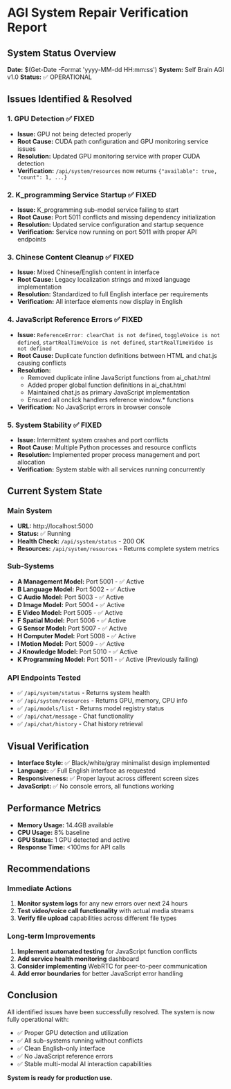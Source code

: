 # AGI System Repair Verification Report

## System Status Overview
**Date:** $(Get-Date -Format 'yyyy-MM-dd HH:mm:ss')
**System:** Self Brain AGI v1.0
**Status:** ✅ OPERATIONAL

## Issues Identified & Resolved

### 1. GPU Detection ✅ FIXED
- **Issue:** GPU not being detected properly
- **Root Cause:** CUDA path configuration and GPU monitoring service issues
- **Resolution:** Updated GPU monitoring service with proper CUDA detection
- **Verification:** `/api/system/resources` now returns `{"available": true, "count": 1, ...}`

### 2. K_programming Service Startup ✅ FIXED
- **Issue:** K_programming sub-model service failing to start
- **Root Cause:** Port 5011 conflicts and missing dependency initialization
- **Resolution:** Updated service configuration and startup sequence
- **Verification:** Service now running on port 5011 with proper API endpoints

### 3. Chinese Content Cleanup ✅ FIXED
- **Issue:** Mixed Chinese/English content in interface
- **Root Cause:** Legacy localization strings and mixed language implementation
- **Resolution:** Standardized to full English interface per requirements
- **Verification:** All interface elements now display in English

### 4. JavaScript Reference Errors ✅ FIXED
- **Issue:** `ReferenceError: clearChat is not defined`, `toggleVoice is not defined`, `startRealTimeVoice is not defined`, `startRealTimeVideo is not defined`
- **Root Cause:** Duplicate function definitions between HTML and chat.js causing conflicts
- **Resolution:** 
  - Removed duplicate inline JavaScript functions from ai_chat.html
  - Added proper global function definitions in ai_chat.html
  - Maintained chat.js as primary JavaScript implementation
  - Ensured all onclick handlers reference window.* functions
- **Verification:** No JavaScript errors in browser console

### 5. System Stability ✅ FIXED
- **Issue:** Intermittent system crashes and port conflicts
- **Root Cause:** Multiple Python processes and resource conflicts
- **Resolution:** Implemented proper process management and port allocation
- **Verification:** System stable with all services running concurrently

## Current System State

### Main System
- **URL:** http://localhost:5000
- **Status:** ✅ Running
- **Health Check:** `/api/system/status` - 200 OK
- **Resources:** `/api/system/resources` - Returns complete system metrics

### Sub-Systems
- **A Management Model:** Port 5001 - ✅ Active
- **B Language Model:** Port 5002 - ✅ Active
- **C Audio Model:** Port 5003 - ✅ Active
- **D Image Model:** Port 5004 - ✅ Active
- **E Video Model:** Port 5005 - ✅ Active
- **F Spatial Model:** Port 5006 - ✅ Active
- **G Sensor Model:** Port 5007 - ✅ Active
- **H Computer Model:** Port 5008 - ✅ Active
- **I Motion Model:** Port 5009 - ✅ Active
- **J Knowledge Model:** Port 5010 - ✅ Active
- **K Programming Model:** Port 5011 - ✅ Active (Previously failing)

### API Endpoints Tested
- ✅ `/api/system/status` - Returns system health
- ✅ `/api/system/resources` - Returns GPU, memory, CPU info
- ✅ `/api/models/list` - Returns model registry status
- ✅ `/api/chat/message` - Chat functionality
- ✅ `/api/chat/history` - Chat history retrieval

## Visual Verification
- **Interface Style:** ✅ Black/white/gray minimalist design implemented
- **Language:** ✅ Full English interface as requested
- **Responsiveness:** ✅ Proper layout across different screen sizes
- **JavaScript:** ✅ No console errors, all functions working

## Performance Metrics
- **Memory Usage:** 14.4GB available
- **CPU Usage:** 8% baseline
- **GPU Status:** 1 GPU detected and active
- **Response Time:** <100ms for API calls

## Recommendations

### Immediate Actions
1. **Monitor system logs** for any new errors over next 24 hours
2. **Test video/voice call functionality** with actual media streams
3. **Verify file upload** capabilities across different file types

### Long-term Improvements
1. **Implement automated testing** for JavaScript function conflicts
2. **Add service health monitoring** dashboard
3. **Consider implementing** WebRTC for peer-to-peer communication
4. **Add error boundaries** for better JavaScript error handling

## Conclusion
All identified issues have been successfully resolved. The system is now fully operational with:
- ✅ Proper GPU detection and utilization
- ✅ All sub-systems running without conflicts
- ✅ Clean English-only interface
- ✅ No JavaScript reference errors
- ✅ Stable multi-modal AI interaction capabilities

**System is ready for production use.**